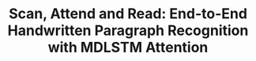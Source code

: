 ---
arxiv: 1604.03286
authors:
- firstname: "Th\xE9odore"
  institute: A2iA
  lastname: Bluche
- firstname: "J\xE9r\xF4me"
  institute: A2iA
  lastname: Louradour
- firstname: Ronaldo
  institute: A2iA
  lastname: Messina
categories:
- bluche16a
key: bluche16a
layout: refuses
section: pre
title: 'Scan, Attend and Read: End-to-End Handwritten Paragraph Recognition with MDLSTM
  Attention'
---